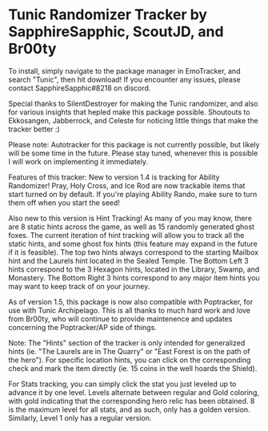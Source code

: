 # Tunic Randomizer Tracker by SapphireSapphic, ScoutJD, and Br00ty

To install, simply navigate to the package manager in EmoTracker, and search "Tunic", then hit download!
If you encounter any issues, please contact SapphireSapphic#8218 on discord.

Special thanks to SilentDestroyer for making the Tunic randomizer, and also for various insights that hepled make this package possible.
Shoutouts to Ekkosangen, Jabberrock, and Celeste for noticing little things that make the tracker better :)

Please note: Autotracker for this package is not currently possible, but likely will be some time in the future. Please stay tuned, whenever this is possible I will work on implementing it immediately.

Features of this tracker:
New to version 1.4 is tracking for Ability Randomizer! Pray, Holy Cross, and Ice Rod are now trackable items that start turned on by default. If you're playing Ability Rando, make sure to turn them off when you start the seed!

Also new to this version is Hint Tracking! As many of you may know, there are 8 static hints across the game, as well as 15 randomly generated ghost foxes. The current iteration of hint tracking will allow you to track all the static hints, and some ghost fox hints (this feature may expand in the future if it is feasible).
The top two hints always correspond to the starting Mailbox hint and the Laurels hint located in the Sealed Temple.
The Bottom Left 3 hints correspond to the 3 Hexagon hints, located in the Library, Swamp, and Monastery.
The Bottom Right 3 hints correspond to any major item hints you may want to keep track of on your journey.

As of version 1.5, this package is now also compatible with Poptracker, for use with Tunic Archipelago. This is all thanks to much hard work and love from Br00ty, who will continue to provide maintenence and updates concerning the Poptracker/AP side of things.

Note: The "Hints" section of the tracker is only intended for generalized hints (ie. "The Laurels are in The Quarry" or "East Forest is on the path of the hero"). For specific location hints, you can click on the corresponding check and mark the item directly (ie. 15 coins in the well hoards the Shield).

For Stats tracking, you can simply click the stat you just leveled up to advance it by one level. Levels alternate between regular and Gold coloring, with gold indicating that the corresponding hero relic has been obtained. 8 is the maximum level for all stats, and as such, only has a golden version. Similarly, Level 1 only has a regular version.

